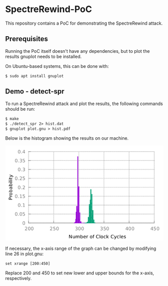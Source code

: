 # SpectreRewind-PoC

This repository contains a PoC for demonstrating the SpectreRewind attack.

## Prerequisites

Running the PoC itself doesn't have any dependencies, but to plot the results gnuplot needs to be installed. 

On Ubuntu-based systems, this can be done with:

	$ sudo apt install gnuplot

## Demo - detect-spr

To run a SpectreRewind attack and plot the results, the following commands should be run:

	$ make
	$ ./detect_spr 2> hist.dat
	$ gnuplot plot.gnu > hist.pdf

Below is the histogram showing the results on our machine.

![i5-6500](./figs/i5-6500_libk_hist.png)

	
If necessary, the x-axis range of the graph can be changed by modifying line 26 in plot.gnu:

	set xrange [200:450]

Replace 200 and 450 to set new lower and upper bounds for the x-axis, respectively.
